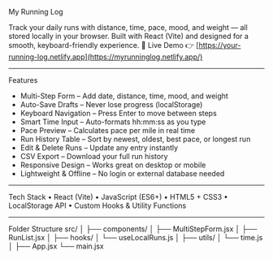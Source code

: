 My Running Log

Track your daily runs with distance, time, pace, mood, and weight — all stored locally in your browser.
Built with React (Vite) and designed for a smooth, keyboard-friendly experience.
🔗 Live Demo
👉 [https://your-running-log.netlify.app](https://myrunninglog.netlify.app/)
________________________________________
Features
* Multi-Step Form – Add date, distance, time, mood, and weight
* Auto-Save Drafts – Never lose progress (localStorage)
* Keyboard Navigation – Press Enter to move between steps
* Smart Time Input – Auto-formats hh:mm:ss as you type
* Pace Preview – Calculates pace per mile in real time
* Run History Table – Sort by newest, oldest, best pace, or longest run
* Edit & Delete Runs – Update any entry instantly
* CSV Export – Download your full run history
* Responsive Design – Works great on desktop or mobile
* Lightweight & Offline – No login or external database needed
________________________________________
Tech Stack
•	React (Vite)
•	JavaScript (ES6+)
•	HTML5 + CSS3
•	LocalStorage API
•	Custom Hooks & Utility Functions
________________________________________
Folder Structure
src/
│
├── components/
│   ├── MultiStepForm.jsx
│   ├── RunList.jsx
│
├── hooks/
│   └── useLocalRuns.js
│
├── utils/
│   └── time.js
│
├── App.jsx
└── main.jsx
